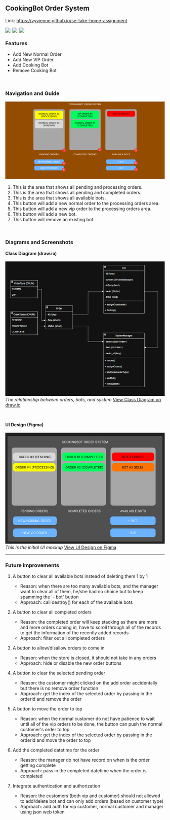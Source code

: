 ## CookingBot Order System
Link: https://vyvienne.github.io/se-take-home-assignment

<div style="display: flex; flex-wrap: wrap; gap: 6px; align-items: center;">
  <img src="https://img.shields.io/badge/-HTML5-E34F26?logo=html5&logoColor=white&style=flat" />
  <img src="https://img.shields.io/badge/-CSS3-1572B6?logo=css&logoColor=white&style=flat" />
  <img src="https://img.shields.io/badge/-JavaScript-F7DF1E?logo=javascript&logoColor=black&style=flat" />
</div>


### Features
- Add New Normal Order
- Add New VIP Order
- Add Cooking Bot
- Remove Cooking Bot
<br/>

### Navigation and Guide
<img src="./asset/navigation_and_guide.png" width="600"/>  

1. This is the area that shows all pending and processing orders. 
2. This is the area that shows all pending and completed orders.
3. This is the area that shows all available bots.
4. This button will add a new normal order to the processing orders area.
5. This button will add a new vip order to the processing orders area.
6. This button will add a new bot.
7. This button will remove an existing bot.

<br/>
 

### Diagrams and Screenshots

**Class Diagram (draw.io)**  
<br/>
<img src="./asset/class_diagram.png" width="600"/>  
*The relationship between orders, bots, and system*
[View Class Diagram on draw.io](https://drive.google.com/file/d/12zSYeIzdkkMp3QczAnlS6P3vISCX_QhL/view?usp=drive_link)

<br/>

**UI Design (Figma)**  
<br/>
<img src="./asset/ui_design.png" width="600"/>  
*This is the initial UI mockup*
[View UI Design on Figma](https://www.figma.com/design/nme8PYrXDRU8C6xlA7H4EL/FeedMe?node-id=0-1&t=zVPh4efur1SM4amj-1)

---

### Future improvements
1) A button to clear all available bots instead of deleting them 1 by 1
   - Reason: when there are too many available bots, and the manager want to clear all of them, he/she had no choice but to keep spamming the '- bot' button
   - Approach: call destroy() for each of the available bots

2) A button to clear all completed orders
   - Reason: the completed order will keep stacking as there are more and more orders coming in, have to scroll through all of the records to get the information of the recently added records
   - Approach: filter out all completed orders

3) A button to allow/disallow orders to come in
   - Reason: when the store is closed, it should not take in any orders
   - Approach: hide or disable the new order buttons

4) A button to clear the selected pending order
   - Reason: the customer might clicked on the add order accidentally but there is no remove order function
   - Approach: get the index of the selected order by passing in the orderid and remove the order

5) A button to move the order to top
   - Reason: when the normal customer do not have patience to wait until all of the vip orders to be done, the button can push the normal customer's order to top
   - Approach: get the index of the selected order by passing in the orderid and move the order to top

6) Add the completed datetime for the order
   - Reason: the manager do not have record on when is the order getting complete
   - Approach: pass in the completed datetime when the order is completed

7) Integrate authentication and authorization
   - Reason: the customers (both vip and customer) should not allowed to add/delete bot and can only add orders (based on customer type)
   - Approach: add auth for vip customer, normal customer and manager using json web token
